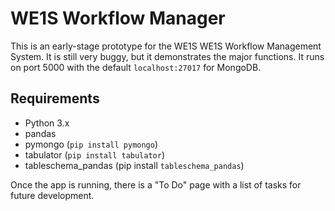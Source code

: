# WE1S Workflow Manager

This is an early-stage prototype for the WE1S WE1S Workflow Management System. It is still very buggy, but it demonstrates the major functions. It runs on port 5000 with the default `localhost:27017` for MongoDB.

## Requirements

- Python 3.x
- pandas
- pymongo (`pip install pymongo`)
- tabulator (`pip install tabulator`)
- tableschema_pandas (pip install `tableschema_pandas`)

Once the app is running, there is a "To Do" page with a list of tasks for future development.